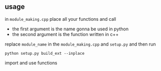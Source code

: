 ## usage 
in `module_making.cpp` place all your functions and call 
- the first argument is the name gonna be used in python 
- the second argument is the function written in c++ 

replace `module_name` in the `module_making.cpp` and `setup.py` 
and then run 
```
python setup.py build_ext --inplace

```
import and use functions 
